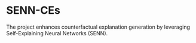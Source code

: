 # SENN-CEs
The project enhances counterfactual explanation generation by leveraging Self-Explaining Neural Networks (SENN).

